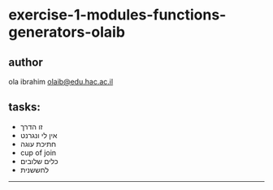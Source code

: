 ﻿# exercise-1-modules-functions-generators-olaib
 
 ## author
 ola ibrahim <a href="olaib@edu.hac.ac.il">olaib@edu.hac.ac.il</a>
 
 ## tasks:
<ul>
<li>זו הדרך</li>
<li>אין לי ונגרנט</li>
<li>חתיכת עוגה</li>
<li>cup of join</li>
<li>כלים שלובים</li>
<li>לחששנית</li>
</ul>
<hr/>
